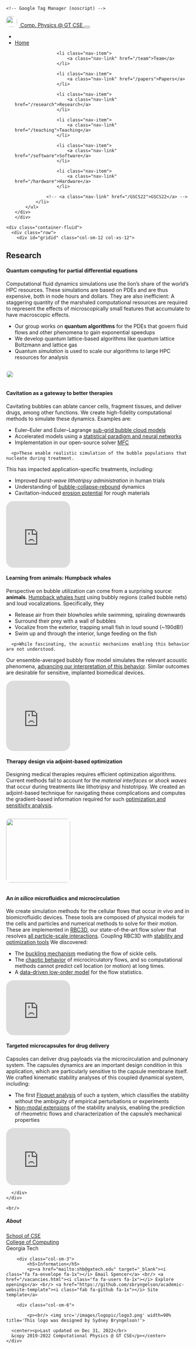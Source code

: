 <!DOCTYPE html>
<html>

  <head>
  <meta charset="utf-8">
  <meta http-equiv="X-UA-Compatible" content="IE=edge">
  <meta name="viewport" content="width=device-width, initial-scale=1">

  <title>Research - Comp. Physics @ GT CSE</title>
  <meta name="description" content="Compuational Physics Group at Georgia Tech CSE">
  <link rel="stylesheet" href="/assets/main.css">
  <link rel="canonical" href="/research/">
  <link rel="shortcut icon" type ="image/x-icon" href="/favicon.ico">
  <!-- <link rel="stylesheet" href="https://maxcdn.bootstrapcdn.com/font-awesome/4.2.0/css/font-awesome.min.css"> -->
  <!-- <link rel="stylesheet" href="https://cdn.jsdelivr.net/npm/@fortawesome/fontawesome-free@5.15.4/css/fontawesome.min.css"> -->
  <!-- <link href="https://cdnjs.cloudflare.com/ajax/libs/font-awesome/5.13.0/css/all.min.css" rel="stylesheet"> -->
  <link href="https://cdnjs.cloudflare.com/ajax/libs/font-awesome/6.0.0/css/all.min.css" rel="stylesheet">
  <!-- <link rel="stylesheet" href="https://cdn.rawgit.com/jpswalsh/academicons/master/css/academicons.min.css"> -->
  <link rel="stylesheet" href="https://cdn.jsdelivr.net/gh/jpswalsh/academicons@1/css/academicons.min.css">


  <link rel="preconnect" href="https://player.vimeo.com">
  <link rel="preconnect" href="https://i.vimeocdn.com">
  <link rel="preconnect" href="https://f.vimeocdn.com">



<!-- Google Analytics (original) -->
<script>
  (function(i,s,o,g,r,a,m){i['GoogleAnalyticsObject']=r;i[r]=i[r]||function(){
  (i[r].q=i[r].q||[]).push(arguments)},i[r].l=1*new Date();a=s.createElement(o),
  m=s.getElementsByTagName(o)[0];a.async=1;a.src=g;m.parentNode.insertBefore(a,m)
  })(window,document,'script','https://www.google-analytics.com/analytics.js','ga');

  ga('create', 'UA-167467135-1', 'auto');
  ga('send', 'pageview');

</script>

<!-- Global site tag (gtag.js) - Google Analytics 4 -->
<script async src="https://www.googletagmanager.com/gtag/js?id=G-BKG8WP924R"></script>
<script>
  window.dataLayer = window.dataLayer || [];
  function gtag(){dataLayer.push(arguments);}
  gtag('js', new Date());

  gtag('config', 'G-BKG8WP924R');
</script>

<!-- Google Tag Manager -->
<script>(function(w,d,s,l,i){w[l]=w[l]||[];w[l].push({'gtm.start':
new Date().getTime(),event:'gtm.js'});var f=d.getElementsByTagName(s)[0],
j=d.createElement(s),dl=l!='dataLayer'?'&l='+l:'';j.async=true;j.src=
'https://www.googletagmanager.com/gtm.js?id='+i+dl;f.parentNode.insertBefore(j,f);
    })(window,document,'script','dataLayer','GTM-5KBZDTG');</script>
<!-- End Google Tag Manager -->



<!-- Begin Jekyll SEO tag v2.8.0 -->
<title>Research | Comp. Physics @ GT CSE</title>
<meta name="generator" content="Jekyll v4.1.1" />
<meta property="og:title" content="Research" />
<meta property="og:locale" content="en_US" />
<meta name="description" content="Compuational Physics Group at Georgia Tech CSE" />
<meta property="og:description" content="Compuational Physics Group at Georgia Tech CSE" />
<link rel="canonical" href="/research/" />
<meta property="og:url" content="/research/" />
<meta property="og:site_name" content="Comp. Physics @ GT CSE" />
<meta property="og:type" content="website" />
<meta name="twitter:card" content="summary" />
<meta property="twitter:title" content="Research" />
<script type="application/ld+json">
{"@context":"https://schema.org","@type":"WebPage","description":"Compuational Physics Group at Georgia Tech CSE","headline":"Research","url":"/research/"}</script>
<!-- End Jekyll SEO tag -->



</head>


  <body>

    <!-- Google Tag Manager (noscript) -->
<noscript><iframe src="https://www.googletagmanager.com/ns.html?id=GTM-5KBZDTG"
height="0" width="0" style="display:none;visibility:hidden"></iframe></noscript>
<!-- End Google Tag Manager (noscript) -->

<nav class="navbar sticky-top navbar-expand-md navbar-dark bg-dark justify-content-center">
    <div class="container-fluid">
    <a class="navbar-brand" href="/">
        <img src="/favicon.ico" width="30" height="30" style="margin-right:5px" class="d-inline-block align-top" alt="">
        Comp. Physics @ GT CSE
    </a>
    <button class="navbar-toggler" type="button" data-bs-toggle="collapse" data-bs-target="#navbarSupportedContent" aria-controls="navbarSupportedContent" aria-expanded="false" aria-label="Toggle navigation">
        <span class="navbar-toggler-icon"></span>
    </button>
    <div class="collapse navbar-collapse" id="navbarSupportedContent">
        <ul class="navbar-nav mr-auto">
            <li class="nav-item dropdown">
                <li class="nav-item">
                  <a class="nav-link" href="/">Home</a>
                </li> 
                
                    <li class="nav-item">
                        <a class="nav-link" href="/team">Team</a>
                    </li> 
                
                    <li class="nav-item">
                        <a class="nav-link" href="/papers">Papers</a>
                    </li> 
                
                    <li class="nav-item">
                        <a class="nav-link" href="/research">Research</a>
                    </li> 
                
                    <li class="nav-item">
                        <a class="nav-link" href="/teaching">Teaching</a>
                    </li> 
                
                    <li class="nav-item">
                        <a class="nav-link" href="/software">Software</a>
                    </li> 
                
                    <li class="nav-item">
                        <a class="nav-link" href="/hardware">Hardware</a>
                    </li> 
                
                <!-- <a class="nav-link" href="/GSCS22">GSCS22</a> -->
            </li>
        </ul>
    </div>
    </div>
</nav>


    <div class="container-fluid">
      <div class="row">
        <div id="gridid" class="col-sm-12 col-xs-12">
  <h2 id="research">Research</h2>

<style>
img{
  border-radius: 10px;
}
.col-md-3 {
  margin-top:10px;
  margin-bottom:10px;
  padding:0px;
  display:block;
  overflow:hidden;
  text-align:center;
  display: table-cell;
  background: white;
  border-radius: 20px;
  height: auto;
  <!-- border: 1px solid black; -->
}
iframe {
  margin:0;
  padding:0;
  width: 175px;
  display: inline;
  vertical-align: middle;
}
</style>

<div class="jumbotron">
  <h4>Quantum computing for partial differential equations</h4>
  <p>Computational fluid dynamics simulations use the lion’s share of the world’s HPC resources.
These simulations are based on PDEs and are thus expensive, both in node hours and dollars.
They are also inefficient: A staggering quantity of the marshaled computational resources are required to represent the effects of microscopically small features that accumulate to have macroscopic effects.</p>
  <div class="row align-items-end">
    <div class="col-md-9 col-sm-12">
      <ul>
        <li>Our group works on <strong>quantum algorithms</strong> for the PDEs that govern fluid flows and other phenomena to gain exponential speedups</li>
        <li>We develop quantum lattice-based algorithms like quantum lattice Boltzmann and lattice gas</li>
        <li>Quantum <em>simulation</em> is used to scale our algorithms to large HPC resources for analysis</li>
      </ul>
    </div>
    <div class="col-md-3 col-sm-12" style="background-color:transparent">
      <p><img width="100%" src="/images/respic/qlbm.png" /></p>
    </div>
  </div>
</div>

<div class="jumbotron">
  <div class="row align-items-end">
    <div class="col-md-9 col-sm-12">
      <h4>Cavitation as a gateway to better therapies</h4>
      <p>Cavitating bubbles can ablate cancer cells, fragment tissues, and deliver drugs, among other functions.
We create high-fidelity computational methods to simulate these dynamics.
Examples are:</p>
      <ul>
        <li>Euler–Euler and Euler–Lagrange <a href="/papers/bryngelson-IJMF-19.pdf" target="_blank">sub-grid bubble cloud models</a></li>
        <li>Accelerated models using a <a href="/papers/bryngelson-IJMF-20.pdf" target="_blank">statistical paradigm and neural networks</a></li>
        <li>Implementation in our open-source solver <a href="/papers/bryngelson-CPC-20.pdf" target="_blank">MFC</a></li>
      </ul>

      <p>These enable realistic simulation of the bubble populations that nucleate during treatment.
This has impacted application-specific treatments, including:</p>
      <ul>
        <li>Improved <em>burst-wave lithotripsy administration</em> in human trials</li>
        <li>Understanding of <a href="/papers/schmidmayer-JCP-20.pdf" target="_blank">bubble-collapse-rebound</a> dynamics</li>
        <li>Cavitation-induced <a href="/papers/trummler-JFM-20.pdf" target="_blank">erosion potential</a> for rough materials</li>
      </ul>
    </div>
    <div class="col-md-3 col-sm-12" style="background-color:transparent;">
      <iframe src="https://player.vimeo.com/video/455888052?autoplay=1&amp;loop=1&amp;autopause=0&amp;muted=1&amp;quality=240p&amp;background=1" height="182px" frameborder="0" allow="autoplay"></iframe>
    </div>
  </div>
</div>

<p><!-- <iframe src="https://player.vimeo.com/video/455887852?autoplay=1&loop=1&autopause=0&muted=1&quality=240p&background=1" height="142px" frameborder="0" allow="autoplay"></iframe> --></p>

<div class="jumbotron">
  <div class="row align-items-end">
    <div class="col-md-9 col-sm-12">
      <h4>Learning from animals: Humpback whales</h4>
      <p>Perspective on bubble utilization can come from a surprising source: <strong>animals</strong>.
<a href="https://www.youtube.com/watch?v=Q8iDcLTD9wQ" target="_blank">Humpback whales hunt</a> using bubbly regions (called bubble nets) and loud vocalizations.
Specifically, they</p>
      <ul>
        <li>Release air from their blowholes while swimming, spiraling downwards</li>
        <li>Surround their prey with a wall of bubbles</li>
        <li>Vocalize from the exterior, trapping small fish in loud sound (~190dB!)</li>
        <li>Swim up and through the interior, lunge feeding on the fish</li>
      </ul>

      <p>While fascinating, the acoustic mechanisms enabling this behavior are not understood.
Our ensemble-averaged bubbly flow model simulates the relevant acoustic phenomena, <a href="/papers/bryngelson-JASA-20.pdf" target="_blank">advancing our interpretation of this behavior</a>.
Similar outcomes are desirable for sensitive, implanted biomedical devices.</p>
    </div>
    <div class="col-md-3 col-sm-12">
      <iframe src="https://player.vimeo.com/video/455688521?autoplay=1&amp;loop=1&amp;autopause=0&amp;muted=1&amp;quality=240p&amp;background=1" height="192px" frameborder="0" allow="autoplay"></iframe>
    </div>
  </div>
</div>

<div class="jumbotron">
  <div class="row align-items-end">
    <div class="col-md-9 col-sm-12">
      <h4>Therapy design via adjoint-based optimization</h4>
      <p>Designing medical therapies requires efficient optimization algorithms. 
Current methods fail to account for the <em>material interfaces</em> or <em>shock waves</em> that occur during treatments like lithotripsy and histotripsy.
We created an adjoint-based technique for navigating these complications and computes the gradient-based information required for such <a href="/papers/bryngelson-xpacc-18.pdf" target="_blank">optimization and sensitivity analysis</a>.</p>
    </div>
    <div class="col-md-3 col-sm-12" style="background-color:transparent">
      <p><img src="/images/respic/lithotripsy.jpg" width="175px" /></p>
    </div>
  </div>
</div>

<div class="jumbotron">
  <div class="row align-items-end">
    <div class="col-md-9 col-sm-12">
      <h4>An <em>in silico</em> microfluidics and microcirculation</h4>
      <p>We create simulation methods for the cellular flows that occur <em>in vivo</em> and in biomicrofluidic devices.
These tools are composed of physical models for the cells and particles and numerical methods to solve for their motion.
These are implemented in <a href="/software/" target="_blank">RBC3D</a>, our state-of-the-art flow solver that resolves <a href="/papers/bryngelson-PRF-16.pdf" target="_blank">all particle-scale interactions</a>.
Coupling RBC3D with <a href="/papers/bryngelson-PRF-18.pdf" target="_blank">stability and optimization tools</a> We discovered:</p>
      <ul>
        <li>The <a href="/papers/bryngelson-RA-16.pdf" target="_blank">buckling mechanism</a>  mediating the flow of sickle cells.</li>
        <li>The <a href="/papers/bryngelson-PRE-19.pdf" target="_blank">chaotic behavior</a> of microcirculatory flows, and so computational methods cannot predict cell location (or motion) at long times.</li>
        <li>A <a href="/papers/bryngelson-PRE-19.pdf" target="_blank">data-driven low-order model</a> for the flow statistics.</li>
      </ul>
    </div>
    <div class="col-md-3 col-sm-12">
      <iframe src="https://player.vimeo.com/video/455887647?autoplay=1&amp;loop=1&amp;autopause=0&amp;muted=1&amp;quality=240p&amp;background=1" frameborder="0" allow="autoplay"></iframe>
    </div>
  </div>
</div>

<p><!-- <iframe src="https://player.vimeo.com/video/455887646?autoplay=1&loop=1&autopause=0&muted=1&quality=240p&background=1" frameborder="0" allow="autoplay"></iframe> -->
<!-- <div class="embed-container embed-container-spleen"> -->
<!-- </div> --></p>

<!-- <div class="embed-container embed-container-leuk"> -->
<!--   <iframe src="https://player.vimeo.com/video/455887647?autoplay=1&loop=1&autopause=0&muted=1&quality=240p&background=1" frameborder="0" allow="autoplay"></iframe> -->
<!-- </div> -->

<div class="jumbotron">
  <div class="row align-items-end">
    <div class="col-md-9 col-sm-12">
      <h4>Targeted microcapsules for drug delivery</h4>
      <p>Capsules can deliver drug payloads via the microcirculation and pulmonary system.
The capsules dynamics are an important design condition in this application, which are particularly sensitive to the capsule membrane itself.
We crafted kinematic stability analyses of this coupled dynamical system, including:</p>
      <ul>
        <li>The first <a href="/papers/bryngelson-JFM-18.pdf" target="_blank">Floquet analysis</a> of such a system, which classifies the stability without the ambiguity of empirical perturbations or experiments</li>
        <li><a href="/papers/bryngelson-EJM-19.pdf" target="_blank">Non-modal extensions</a> of the stability analysis, enabling the prediction of rheometric flows and characterization of the capsule’s mechanical properties</li>
      </ul>
    </div>
    <div class="col-md-3 col-sm-12">
      <iframe src="https://player.vimeo.com/video/455887720?autoplay=1&amp;loop=1&amp;autopause=0&amp;muted=1&amp;quality=240p&amp;background=1" height="156px" frameborder="0" allow="autoplay"></iframe>
    </div>
  </div>
</div>


</div>

      </div>
    </div>

    <br/>
<section id="footer">
<div class="container-footer">
  <div class="panel-footer">
	  <div class="row">
		<div class="col-sm-3">
		    <h5>About</h5>	
            <p><a href="https://cse.gatech.edu/" target="_blank">School of CSE</a><br/> <a href="https://cc.gatech.edu/" target="_blank">College of Computing</a><br/> Georgia Tech
</p>
		</div>

		<div class="col-sm-3">
		    <h5>Information</h5>	
            <p><a href="mailto:shb@gatech.edu" target="_blank"><i class="fa fa-envelope fa-1x"></i> Email Spencer</a> <br/> <a href="/vacancies.html"><i class="fa fa-users fa-1x"></i> Explore openings</a> <br/> <a href="https://github.com/sbryngelson/academic-website-template"><i class="fab fa-github fa-1x"></i> Site template</a> 
</p>
		</div>

		<div class="col-sm-6">
<!-- <h5>Coordinates</h5> -->	
            <p><br/> <img src='/images/logopic/logo3.png' width=90% title='This logo was designed by Sydney Bryngelson!'>
</p>
		</div>
	  </div>

      <center><p>Last updated on Dec 31, 2022</br>
      &copy 2019-2022 Computational Physics @ GT CSE</p></center>
	</div>
  </div>
</div>

<script src="/assets/javascript/bootstrap/jquery.min.js"></script>
<!-- <script src="/assets/javascript/popper/dist/umd/popper.min.js"></script> -->
<script src="/assets/javascript/bootstrap/bootstrap.bundle.min.js"></script>
<!-- <script src="/assets/javascript/shb.js"></script> -->



  </body>

</html>
